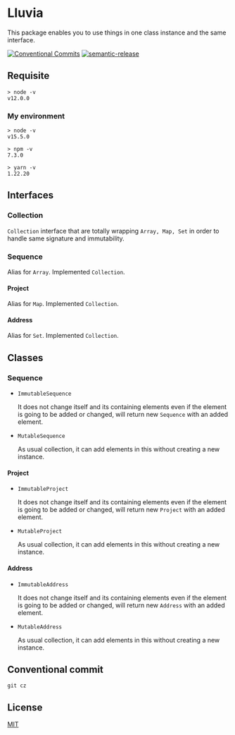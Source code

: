 # Lluvia

This package enables you to use things in one class instance and the same interface.

[![Conventional Commits](https://img.shields.io/badge/Conventional%20Commits-1.0.0-yellow.svg)](https://conventionalcommits.org)
[![semantic-release](https://img.shields.io/badge/%20%20%F0%9F%93%A6%F0%9F%9A%80-semantic--release-e10079.svg)](https://github.com/semantic-release/semantic-release)

## Requisite

```
> node -v
v12.0.0
```

### My environment

```
> node -v
v15.5.0

> npm -v
7.3.0

> yarn -v
1.22.20
```

## Interfaces

### Collection

`Collection` interface that are totally wrapping `Array, Map, Set` in order to handle same signature and immutability.

### Sequence

Alias for `Array`. Implemented `Collection`.

#### Project

Alias for `Map`. Implemented `Collection`.

#### Address

Alias for `Set`. Implemented `Collection`.

## Classes

### Sequence

* `ImmutableSequence`
  
  It does not change itself and its containing elements even if the element is going to be added or changed, will return new `Sequence` with an added element.

* `MutableSequence`
  
  As usual collection, it can add elements in this without creating a new instance.

#### Project

* `ImmutableProject`

  It does not change itself and its containing elements even if the element is going to be added or changed, will return new `Project` with an added element.

* `MutableProject`

  As usual collection, it can add elements in this without creating a new instance.

#### Address

* `ImmutableAddress`

  It does not change itself and its containing elements even if the element is going to be added or changed, will return new `Address` with an added element.

* `MutableAddress`

  As usual collection, it can add elements in this without creating a new instance.

## Conventional commit

```
git cz
```

## License

[MIT](LICENSE)
